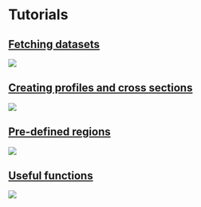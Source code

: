 # Tutorials

[Fetching datasets](fetch_walkthrough.ipynb)
-----------------------------------
![](outputs/fetch_walkthrough.png)

[Creating profiles and cross sections](profile_walkthrough.ipynb)
-----------------------------------
![](outputs/profile_walkthrough.png)

[Pre-defined regions](regions_walkthrough.ipynb)
-----------------------------------
![](outputs/regions_plot.png)

[Useful functions](utils_walkthrough.ipynb)
-----------------------------------
![](outputs/crs_plot.png)